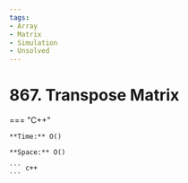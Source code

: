 ```yaml
---
tags:
- Array
- Matrix
- Simulation
- Unsolved
---
```



# 867. Transpose Matrix

=== "C++"

    **Time:** O()

    **Space:** O()

    ``` c++
    ```